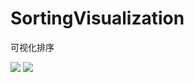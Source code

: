 # SortingVisualization
可视化排序

![](https://github.com/bing-dong/SortingVisualization/readmePics/2018-05-01_205048.jpg)
![](https://github.com/bing-dong/SortingVisualization/readmePics/2018-05-01_204928.jpg)
